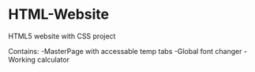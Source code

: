 # HTML-Website
HTML5 website with CSS project

Contains:
-MasterPage with accessable temp tabs 
-Global font changer 
-Working calculator 
